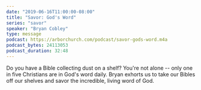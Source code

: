 ```yaml
---
date: "2019-06-16T11:00:00-08:00"
title: "Savor: God's Word"
series: "savor"
speaker: "Bryan Cobley"
type: message
podcast: https://arborchurch.com/podcast/savor-gods-word.m4a
podcast_bytes: 24113053
podcast_duration: 32:48
---
```


Do you have a Bible collecting dust on a shelf? You're not alone -- only one in five Christians are in God's word daily.
Bryan exhorts us to take our Bibles off our shelves and savor the incredible, living word of God. 

